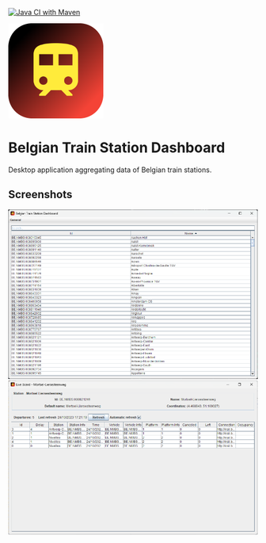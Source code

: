 [![Java CI with Maven](https://github.com/Thibstars/be-train-dashboard/actions/workflows/maven.yml/badge.svg)](https://github.com/Thibstars/be-train-dashboard/actions/workflows/maven.yml)

![Icon representing the Belgian Train Station Dashboard application.](https://github.com/Thibstars/be-train-dashboard/blob/main/src/main/resources/icons/icon-192.png "Belgian Train Station Dashboard Icon")

# Belgian Train Station Dashboard

Desktop application aggregating data of Belgian train stations.

## Screenshots

![The main view of the application.](./images/main_frame.png "MainFrame")
![The live board.](./images/live_board.png "LiveBoard")